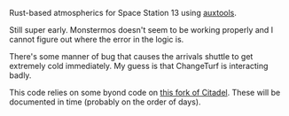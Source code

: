 Rust-based atmospherics for Space Station 13 using [auxtools](https://github.com/willox/auxtools). 

Still super early. Monstermos doesn't seem to be working properly and I cannot figure out where the error in the logic is.

There's some manner of bug that causes the arrivals shuttle to get extremely cold immediately. My guess is that ChangeTurf is interacting badly.

This code relies on some byond code on [this fork of Citadel](https://github.com/Putnam3145/Citadel-Station-13/tree/auxtools-atmos). These will be documented in time (probably on the order of days).
